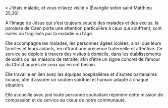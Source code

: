« J’étais malade, et vous m’avez visité » (Évangile selon saint Matthieu 25,36)


À l’image de Jésus qui s’est toujours soucié des malades et des exclus, la paroisse de Caen porte une attention particulière à ceux qui souffrent, sont isolés ou fragilisés par la maladie ou l’âge.

Elle accompagne les malades, les personnes âgées isolées, ainsi que leurs familles et leurs aidants, en offrant une présence fraternelle et attentive. Ce service se déploie à travers des visites à domicile, dans les établissements de soins ou les maisons de retraite, afin d’être un signe concret de l’amour du Christ auprès de ceux qui en ont besoin.

Elle travaille en lien avec les équipes hospitalières et d’autres partenaires locaux, afin d’assurer un soutien spirituel et humain adapté à chaque situation.

Elle accueille avec joie toute personne souhaitant rejoindre cette mission de compassion et de service au cœur de notre communauté.
